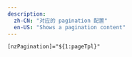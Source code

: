 ```yaml
---
description:
  zh-CN: "对应的 pagination 配置"
  en-US: "Shows a pagination content"
---
```


```html
[nzPagination]="${1:pageTpl}"
```
